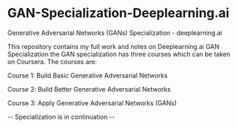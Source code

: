 # GAN-Specialization-Deeplearning.ai
Generative Adversarial Networks (GANs) Specialization - deeplearning.ai

This repository contains my full work and notes on Deeplearning.ai GAN Specialization the GAN specialization has three courses which can be taken on Coursera. 
The courses are:

Course 1: Build Basic Generative Adversarial Networks

Course 2: Build Better Generative Adversarial Networks

Course 3: Apply Generative Adversarial Networks (GANs)


-- Specialization is in continuation --
